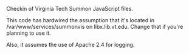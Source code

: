 
Checkin of Virginia Tech Summon JavaScript files.

This code has hardwired the assumption that it's located in /var/www/services/summonvis
on libx.lib.vt.edu.  Change that if you're planning to use it.

Also, it assumes the use of Apache 2.4 for logging.


